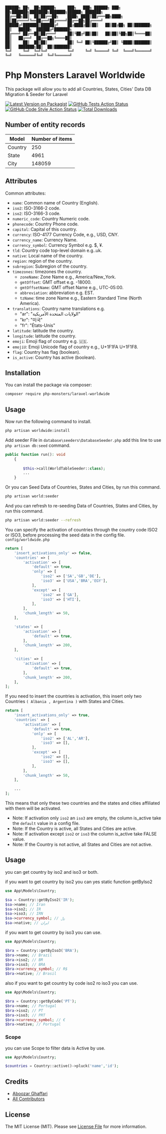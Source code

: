 ```
██████╗ ██╗  ██╗██████╗     ███╗   ███╗ ██████╗ ███╗   ██╗███████╗████████╗███████╗██████╗ ███████╗
██╔══██╗██║  ██║██╔══██╗    ████╗ ████║██╔═══██╗████╗  ██║██╔════╝╚══██╔══╝██╔════╝██╔══██╗██╔════╝
██████╔╝███████║██████╔╝    ██╔████╔██║██║   ██║██╔██╗ ██║███████╗   ██║   █████╗  ██████╔╝███████╗
██╔═══╝ ██╔══██║██╔═══╝     ██║╚██╔╝██║██║   ██║██║╚██╗██║╚════██║   ██║   ██╔══╝  ██╔══██╗╚════██║
██║     ██║  ██║██║         ██║ ╚═╝ ██║╚██████╔╝██║ ╚████║███████║   ██║   ███████╗██║  ██║███████║
╚═╝     ╚═╝  ╚═╝╚═╝         ╚═╝     ╚═╝ ╚═════╝ ╚═╝  ╚═══╝╚══════╝   ╚═╝   ╚══════╝╚═╝  ╚═╝╚══════╝
```
# Php Monsters Laravel Worldwide
This package will allow you to add all Countries, States, Cities' Data DB Migration & Seeder for Laravel

[![Latest Version on Packagist](https://img.shields.io/packagist/v/php-monsters/laravel-worldwide.svg?style=flat-square)](https://packagist.org/packages/php-monsters/laravel-worldwide)
[![GitHub Tests Action Status](https://img.shields.io/github/actions/workflow/status/php-monsters/laravel-worldwide/run-tests.yml?branch=main&label=tests&style=flat-square)](https://github.com/php-monsters/laravel-worldwide/actions?query=workflow%3Arun-tests+branch%3Amain)
[![GitHub Code Style Action Status](https://img.shields.io/github/actions/workflow/status/php-monsters/laravel-worldwide/fix-php-code-style-issues.yml?branch=main&label=code%20style&style=flat-square)](https://github.com/php-monsters/laravel-worldwide/actions?query=workflow%3A"Fix+PHP+code+style+issues"+branch%3Amain)
[![Total Downloads](https://img.shields.io/packagist/dt/php-monsters/laravel-worldwide.svg?style=flat-square)](https://packagist.org/packages/php-monsters/laravel-worldwide)


## Number of entity records
| Model   | Number of items |
|---------|-----------------|
| Country | 250             |
| State   | 4961            |
| City    | 148059          |


## Attributes

Common attributes:

- `name`: Common name of Country (English).
- `iso2`: ISO-3166-2 code.
- `iso2`: ISO-3166-3 code.
- `numeric_code`: Country Numeric code.
- `phonecode`: Country Phone code.
- `capital`: Capital of this country.
- `currency`: ISO-4177 Currency Code, e.g., USD, CNY.
- `currency_name`: Currency Name.
- `currency_symbol`: Currency Symbol e.g. $, ¥.
- `tld`: Country code top-level domain e.g..uk.
- `native`: Local name of the country.
- `region`: region of the country.
- `subregion`: Subregion of the country.
- `timezones`: timezones the country.
    - `zoneName`: Zone Name e.g., America/New_York.
    - `gmtOffset`: GMT offset e.g. -18000.
    - `gmtOffsetName`: GMT offset Name e.g., UTC-05:00.
    - `abbreviation`: abbreviation e.g. EST.
    - `tzName`: time zone Name e.g., Eastern Standard Time (North America).
- `translations`: Country name translations e.g.
    - "ar": "الولايات المتحدة الأمريكية"
    - "kr": "미국"
    - "fr": "États-Unis"
- `latitude`: latitude the country.
- `longitude`: latitude the country.
- `emoji`: Emoji flag of country e.g. 🇺🇸.
- `emojiU`: Emoji Unicode flag of country e.g., U+1F1FA U+1F1F8.
- `flag`: Country has flag (boolean).
- `is_active`: Country has active (boolean).


## Installation

You can install the package via composer:

```bash
composer require php-monsters/laravel-worldwide
```

## Usage
Now run the following command to install.
```bash
php artisan worldwide:install
```

Add seeder File in `database\seeders\DatabaseSeeder.php` add this line to use `php artisan db:seed` command.
```php
public function run(): void
    {
    
        $this->call(WorldTableSeeder::class);
        ...
    }
```

Or you can Seed Data of Countries, States and Cities, by run this command.
```bash
php artisan world:seeder
```

And you can refresh to re-seeding Data of Countries, States and Cities, by run this command.
```bash
php artisan world:seeder --refresh
```

You can specify the activation of countries through the country code ISO2 or ISO3,
before processing the seed data in the config file. `config/worldwide.php`
```php
return [
    'insert_activations_only' => false,
    'countries' => [
        'activation' => [
            'default' => true,
            'only' => [
                'iso2' => ['SA','GB','DE'],
                'iso3' => ['USA','BRA','EGY'],
            ],
            'except' => [
                'iso2' => ['GA'],
                'iso3' => ['HTI'],
            ],
        ],
        'chunk_length' => 50,
    ],

    'states' => [
        'activation' => [
            'default' => true,
        ],
        'chunk_length' => 200,
    ],

    'cities' => [
        'activation' => [
            'default' => true,
        ],
        'chunk_length' => 200,
    ],
];
```
If you need to insert the countries is activation, this insert only two Countries `( Albania , Argentina )` with States and Cities.
```php
return [
    'insert_activations_only' => true,
    'countries' => [
        'activation' => [
            'default' => true,
            'only' => [
                'iso2' => ['AL','AR'],
                'iso3' => [],
            ],
            'except' => [
                'iso2' => [],
                'iso3' => [],
            ],
        ],
        'chunk_length' => 50,
    ],

    ...
];
```


This means that only these two countries and the states and cities affiliated with them will be activated.
+ Note: If activation only `iso2` an `iso3` are empty, the column is_active take the `default` value in a config file.
+ Note: If the Country is active, all States and Cities are active.
+ Note: If activation except `iso2` or `iso3` the column is_active take FALSE value.
+ Note: If the Country is not active, all States and Cities are not active.


## Usage

you can get country by iso2 and iso3 or both.

if you want to get country by iso2 you can yes static function getByIso2
```php
use App\Models\Country;

$sa = Country::getByIso2('IR');
$sa->name; // Iran
$sa->iso2; // IR
$sa->iso3; // IRN
$sa->currency_symbol; // ﷼
$sa->native; // ایران
```

if you want to get country by iso3 you can use.
```php
use App\Models\Country;

$bra = Country::getByIso3('BRA');
$bra->name; // Brazil
$bra->iso2; // BR
$bra->iso3; // BRA
$bra->currency_symbol; // R$
$bra->native; // Brasil
```
also if you want to get country by code iso2 ro iso3 you can use.
```php
use App\Models\Country;

$bra = Country::getByCode('PT');
$bra->name; // Portugal
$bra->iso2; // PT
$bra->iso3; // PRT
$bra->currency_symbol; // €
$bra->native; // Portugal
```

### Scope
you can use Scope to filter data is Active by use.

```php
use App\Models\Country;

$countries = Country::active()->pluck('name','id');
```

## Credits

- [Aboozar Ghaffari](https://github.com/samuraee)
- [All Contributors](../../contributors)

## License

The MIT License (MIT). Please see [License File](LICENSE.md) for more information.
